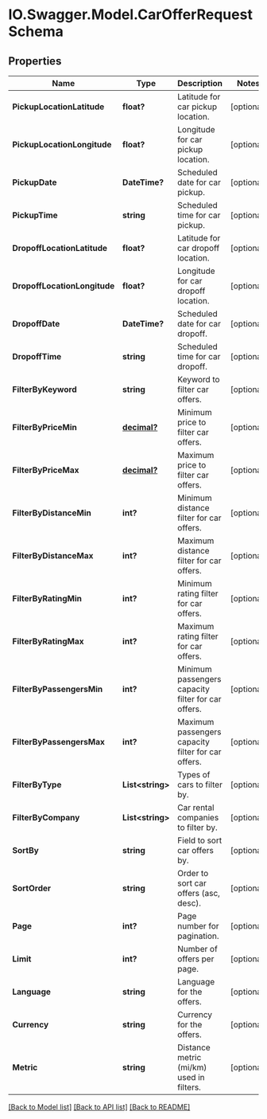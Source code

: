 # IO.Swagger.Model.CarOfferRequestSchema
## Properties

Name | Type | Description | Notes
------------ | ------------- | ------------- | -------------
**PickupLocationLatitude** | **float?** | Latitude for car pickup location. | [optional] 
**PickupLocationLongitude** | **float?** | Longitude for car pickup location. | [optional] 
**PickupDate** | **DateTime?** | Scheduled date for car pickup. | [optional] 
**PickupTime** | **string** | Scheduled time for car pickup. | [optional] 
**DropoffLocationLatitude** | **float?** | Latitude for car dropoff location. | [optional] 
**DropoffLocationLongitude** | **float?** | Longitude for car dropoff location. | [optional] 
**DropoffDate** | **DateTime?** | Scheduled date for car dropoff. | [optional] 
**DropoffTime** | **string** | Scheduled time for car dropoff. | [optional] 
**FilterByKeyword** | **string** | Keyword to filter car offers. | [optional] 
**FilterByPriceMin** | [**decimal?**](BigDecimal.md) | Minimum price to filter car offers. | [optional] 
**FilterByPriceMax** | [**decimal?**](BigDecimal.md) | Maximum price to filter car offers. | [optional] 
**FilterByDistanceMin** | **int?** | Minimum distance filter for car offers. | [optional] 
**FilterByDistanceMax** | **int?** | Maximum distance filter for car offers. | [optional] 
**FilterByRatingMin** | **int?** | Minimum rating filter for car offers. | [optional] 
**FilterByRatingMax** | **int?** | Maximum rating filter for car offers. | [optional] 
**FilterByPassengersMin** | **int?** | Minimum passengers capacity filter for car offers. | [optional] 
**FilterByPassengersMax** | **int?** | Maximum passengers capacity filter for car offers. | [optional] 
**FilterByType** | **List&lt;string&gt;** | Types of cars to filter by. | [optional] 
**FilterByCompany** | **List&lt;string&gt;** | Car rental companies to filter by. | [optional] 
**SortBy** | **string** | Field to sort car offers by. | [optional] 
**SortOrder** | **string** | Order to sort car offers (asc, desc). | [optional] 
**Page** | **int?** | Page number for pagination. | [optional] 
**Limit** | **int?** | Number of offers per page. | [optional] 
**Language** | **string** | Language for the offers. | [optional] 
**Currency** | **string** | Currency for the offers. | [optional] 
**Metric** | **string** | Distance metric (mi/km) used in filters. | [optional] 

[[Back to Model list]](../README.md#documentation-for-models) [[Back to API list]](../README.md#documentation-for-api-endpoints) [[Back to README]](../README.md)

